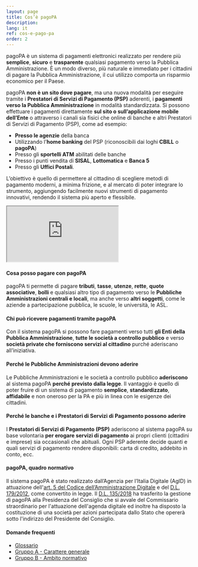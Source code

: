 ```yaml
---
layout: page
title: Cos’è pagoPA
description: 
lang: it
ref: cos-e-pago-pa
order: 2
---
```


pagoPA è un sistema di pagamenti elettronici realizzato per rendere più **semplice**, **sicuro** e **trasparente** qualsiasi pagamento verso la Pubblica Amministrazione. È un modo diverso, più naturale e immediato per i cittadini di pagare la Pubblica Amministrazione, il cui utilizzo comporta un risparmio economico per il Paese.

pagoPA **non è un sito dove pagare**, ma una nuova modalità per eseguire tramite i **Prestatori di Servizi di Pagamento (PSP)** aderenti, i **pagamenti verso la Pubblica Amministrazione** in modalità standardizzata. Si possono effettuare i pagamenti direttamente **sul sito o sull’applicazione mobile dell’Ente** o attraverso i canali sia fisici che online di banche e altri Prestatori di Servizi di Pagamento (PSP), come ad esempio:

* **Presso le agenzie** della banca
* Utilizzando l'**home banking** del PSP (riconoscibili dai loghi **CBILL** o **pagoPA**)
* Presso gli **sportelli ATM** abilitati delle banche
* Presso i punti vendita di **SISAL**, **Lottomatica** e **Banca 5**
* Presso gli **Uffici Postali**.

L’obiettivo è quello di permettere al cittadino di scegliere metodi di pagamento moderni, a minima frizione, e al mercato di poter integrare lo strumento, aggiungendo facilmente nuovi strumenti di pagamento innovativi, rendendo il sistema più aperto e flessibile.

<div class="embed-responsive embed-responsive-16by9">
  <iframe class="embed-responsive-item" title="Video - Pagamenti digitali PagoPA" src="https://www.youtube.com/embed/RHOAu5GwKnE"></iframe>
</div>

#### Cosa posso pagare con pagoPA
pagoPA ti permette di pagare **tributi**, **tasse**, **utenze**, **rette**, **quote associative**, **bolli** e qualsiasi altro tipo di pagamento verso le **Pubbliche Amministrazioni centrali e locali**, ma anche verso **altri soggetti**, come le aziende a partecipazione pubblica, le scuole, le università, le ASL.

#### Chi può ricevere pagamenti tramite pagoPA
Con il sistema pagoPA si possono fare pagamenti verso tutti **gli Enti della Pubblica Amministrazione**, **tutte le società a controllo pubblico** e verso **società private che forniscono servizi al cittadino** purché aderiscano all’iniziativa.

#### Perché le Pubbliche Amministrazioni devono aderire
Le Pubbliche Amministrazioni e le società a controllo pubblico **aderiscono** al sistema pagoPA **perché previsto dalla legge**. Il vantaggio è quello di poter fruire di un sistema di pagamento **semplice**, **standardizzato**, **affidabile** e non oneroso per la PA e più in linea con le esigenze dei cittadini.

#### Perché le banche e i Prestatori di Servizi di Pagamento possono aderire
I **Prestatori di Servizi di Pagamento (PSP)** aderiscono al sistema pagoPA su base volontaria **per erogare servizi di pagamento** ai propri clienti (cittadini e imprese) sia occasionali che abituali. Ogni PSP aderente decide quanti e quali servizi di pagamento rendere disponibili: carta di credito, addebito in conto, ecc.

#### pagoPA, quadro normativo
Il sistema pagoPA è stato realizzato dall’Agenzia per l’Italia Digitale (AgID) in attuazione dell'[art. 5 del Codice dell’Amministrazione Digitale](https://docs.italia.it/italia/piano-triennale-ict/codice-amministrazione-digitale-docs/it/v2017-12-13/_rst/capo1_sezione2_art5.html) e del [D.L. 179/2012](https://www.gazzettaufficiale.it/atto/serie_generale/caricaDettaglioAtto/originario?atto.dataPubblicazioneGazzetta=2012-12-18&atto.codiceRedazionale=12A13277), come convertito in legge. Il [D.L. 135/2018](https://www.gazzettaufficiale.it/eli/id/2018/12/14/18G00163/sg) ha trasferito la gestione di pagoPA alla Presidenza del Consiglio che si avvale del Commissario straordinario per l'attuazione dell'agenda digitale ed inoltre ha disposto la costituzione di una società per azioni partecipata dallo Stato che opererà sotto l'indirizzo del Presidente del Consiglio.

#### Domande frequenti
* [Glossario](https://docs.italia.it/italia/pagopa/pagopa-docs-faq/it/stabile/_docs/Glossario.html)
* [Gruppo A - Carattere generale](https://docs.italia.it/italia/pagopa/pagopa-docs-faq/it/stabile/_docs/FAQ_sezioneB.html)
* [Gruppo B - Ambito normativo](https://docs.italia.it/italia/pagopa/pagopa-docs-faq/it/stabile/_docs/FAQ_sezioneB.html)


